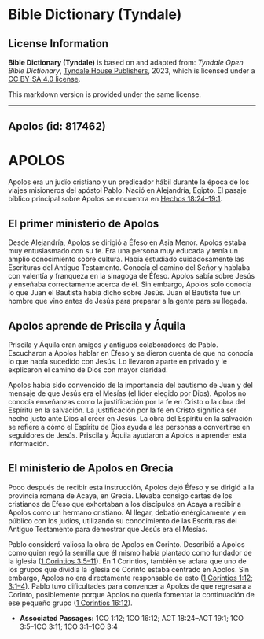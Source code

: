 # Bible Dictionary (Tyndale)

## License Information

**Bible Dictionary (Tyndale)** is based on and adapted from: _Tyndale Open Bible Dictionary_, [Tyndale House Publishers](https://tyndaleopenresources.com/), 2023, which is licensed under a [CC BY-SA 4.0 license](https://creativecommons.org/licenses/by-sa/4.0/legalcode.en).

This markdown version is provided under the same license.



--------------------------------

## Apolos (id: 817462)

APOLOS
======

Apolos era un judío cristiano y un predicador hábil durante la época de los viajes misioneros del apóstol Pablo. Nació en Alejandría, Egipto. El pasaje bíblico principal sobre Apolos se encuentra en [Hechos 18:24–19:1](https://ref.ly/Acts18:24-Acts19:1).

El primer ministerio de Apolos
------------------------------

Desde Alejandría, Apolos se dirigió a Éfeso en Asia Menor. Apolos estaba muy entusiasmado con su fe. Era una persona muy educada y tenía un amplio conocimiento sobre cultura. Había estudiado cuidadosamente las Escrituras del Antiguo Testamento. Conocía el camino del Señor y hablaba con valentía y franqueza en la sinagoga de Éfeso. Apolos sabía sobre Jesús y enseñaba correctamente acerca de él. Sin embargo, Apolos solo conocía lo que Juan el Bautista había dicho sobre Jesús. Juan el Bautista fue un hombre que vino antes de Jesús para preparar a la gente para su llegada.

Apolos aprende de Priscila y Áquila
-----------------------------------

Priscila y Áquila eran amigos y antiguos colaboradores de Pablo. Escucharon a Apolos hablar en Éfeso y se dieron cuenta de que no conocía lo que había sucedido con Jesús. Lo llevaron aparte en privado y le explicaron el camino de Dios con mayor claridad.

Apolos había sido convencido de la importancia del bautismo de Juan y del mensaje de que Jesús era el Mesías (el líder elegido por Dios). Apolos no conocía enseñanzas como la justificación por la fe en Cristo o la obra del Espíritu en la salvación. La justificación por la fe en Cristo significa ser hecho justo ante Dios al creer en Jesús. La obra del Espíritu en la salvación se refiere a cómo el Espíritu de Dios ayuda a las personas a convertirse en seguidores de Jesús. Priscila y Áquila ayudaron a Apolos a aprender esta información.

El ministerio de Apolos en Grecia
---------------------------------

Poco después de recibir esta instrucción, Apolos dejó Éfeso y se dirigió a la provincia romana de Acaya, en Grecia. Llevaba consigo cartas de los cristianos de Éfeso que exhortaban a los discípulos en Acaya a recibir a Apolos como un hermano cristiano. Al llegar, debatió enérgicamente y en público con los judíos, utilizando su conocimiento de las Escrituras del Antiguo Testamento para demostrar que Jesús era el Mesías.

Pablo consideró valiosa la obra de Apolos en Corinto. Describió a Apolos como quien regó la semilla que él mismo había plantado como fundador de la iglesia ([1 Corintios 3:5–11](https://ref.ly/1Cor3:5-1Cor3:11)). En 1 Corintios, también se aclara que uno de los grupos que dividía la iglesia de Corinto estaba centrado en Apolos. Sin embargo, Apolos no era directamente responsable de esto ([1 Corintios 1:12](https://ref.ly/1Cor1:12); [3:1–4](https://ref.ly/1Cor3:1-1Cor3:4)). Pablo tuvo dificultades para convencer a Apolos de que regresara a Corinto, posiblemente porque Apolos no quería fomentar la continuación de ese pequeño grupo ([1 Corintios 16:12](https://ref.ly/1Cor16:12)).

* **Associated Passages:** 1CO 1:12; 1CO 16:12; ACT 18:24–ACT 19:1; 1CO 3:5–1CO 3:11; 1CO 3:1–1CO 3:4

